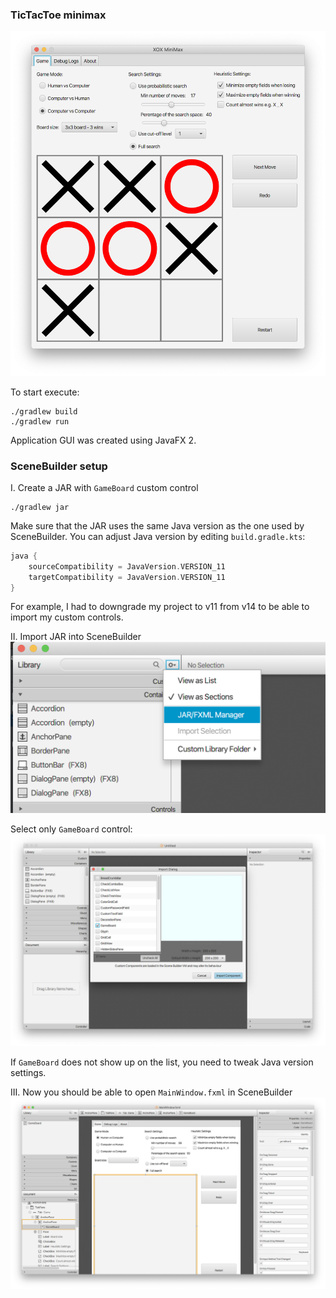 ### TicTacToe minimax

![Application Main Window](docs/mainWindow.png)

To start execute:
```
./gradlew build
./gradlew run
```

Application GUI was created using JavaFX 2.

### SceneBuilder setup

I. Create a JAR with `GameBoard` custom control
```
./gradlew jar
```

Make sure that the JAR uses the same Java version as the
one used by SceneBuilder. You can adjust Java version by editing
`build.gradle.kts`:
```kotlin
java {
    sourceCompatibility = JavaVersion.VERSION_11
    targetCompatibility = JavaVersion.VERSION_11
}
```
For example, I had to downgrade my project to v11 from v14 to be
able to import my custom controls.

II. Import JAR into SceneBuilder
![Import Step 1](docs/import1.png)

Select only `GameBoard` control:
![Import Step 2](docs/import2.png)

If `GameBoard` does not show up on the list,
you need to tweak Java version settings.

III. Now you should be able to open `MainWindow.fxml` in SceneBuilder
![Import Finished](docs/import3.png)
